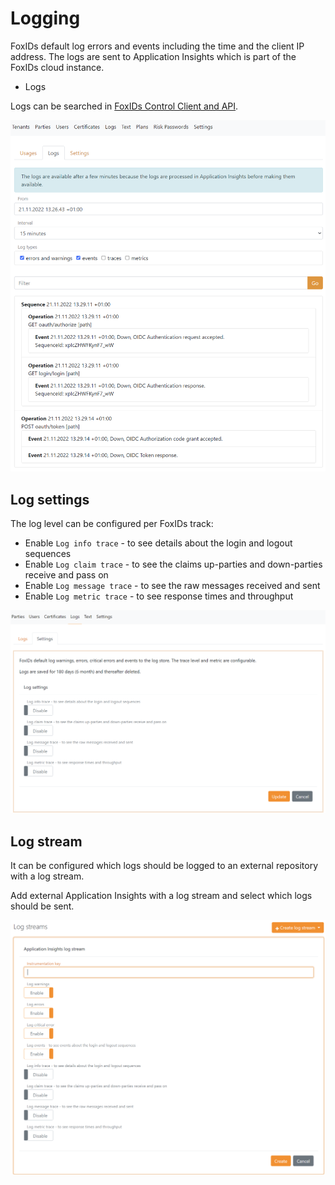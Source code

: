 # Logging

FoxIDs default log errors and events including the time and the client IP address. The logs are sent to Application Insights which is part of the FoxIDs cloud instance.


- Logs

Logs can be searched in [FoxIDs Control Client and API](control.md).

![Search logs](images/search-logs.png)

## Log settings

The log level can be configured per FoxIDs track:

 - Enable `Log info trace` - to see details about the login and logout sequences
 - Enable `Log claim trace` - to see the claims up-parties and down-parties receive and pass on
 - Enable `Log message trace` - to see the raw messages received and sent
 - Enable `Log metric trace` - to see response times and throughput

![Log settings](images/configure-log.png)

## Log stream

It can be configured which logs should be logged to an external repository with a log stream.

Add external Application Insights with a log stream and select which logs should be sent.

![Log stream - Application Insights](images/configure-log-stream-appinsight.png)



